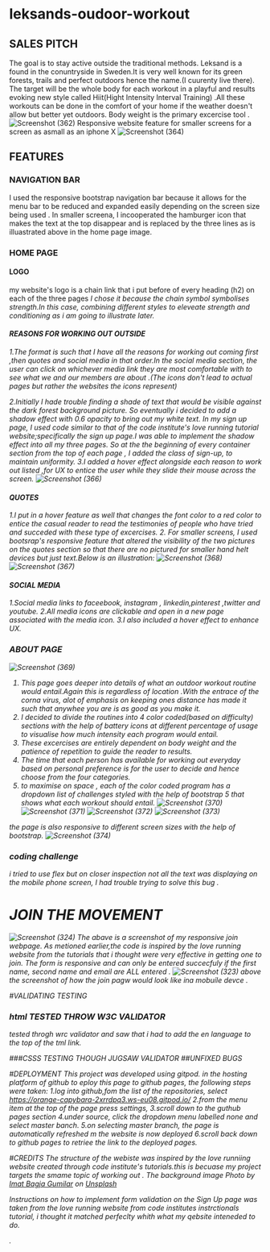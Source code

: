 # leksands-oudoor-workout
## SALES PITCH
The goal is to stay active outside the traditional methods.
Leksand is a found in the conuntryside in Sweden.It is very well known for its green forests, trails and perfect outdoors hence the name.(I cuurenty live there).
The target will be the whole body for each workout in a playful and results evoking new style called Hiit(Hight Intensity Interval Training) .All these workouts can be done in the comfort of your home if  the weather doesn't allow but better yet outdoors.
Body weight is the primary excercise tool .
 ![Screenshot (362)](https://user-images.githubusercontent.com/83753891/136630706-94b7d235-df01-4775-b18e-e4d3c9ee5cd2.png)
 Responsive website feature for smaller screens for a screen as asmall as an iphone X
 ![Screenshot (364)](https://user-images.githubusercontent.com/83753891/136631475-0164689c-524f-4e22-b8f9-63385f2ddc3b.png)

## FEATURES
### NAVIGATION BAR
I used the responsive bootstrap navigation bar because it allows for the menu bar to be reduced and expanded easily depending on the screen size being used .
In  smaller screena, I incooperated the hamburger icon that makes the text at the top disappear and is replaced by the three lines as is illuastrated above in the home page image.
### HOME PAGE
#### LOGO
my website's logo is a chain link that i put before of every heading (h2) on each of the three pages <i class="fas fa-link">
I chose it because the chain symbol symbolises strength.In this case, combining different styles to eleveate strength and conditioning  as i am going to illustrate later.
#### REASONS FOR WORKING OUT OUTSIDE
1.The format is such that I have all the reasons for working out coming first ,then quotes and social media in that order.In the social media section, the user can click on whichever media link they are most comfortable with to see what we and our members are about .(The icons don't lead to actual pages but rather the websites the icons represent)
 
 2.Initially I hade trouble finding a shade of text that would be visible against the dark forest background picture. So eventually i decided to add a  shadow effect with 0.6 opacity to bring out my white text. In my sign up page, I  used code similar to that of the code institute's love running tutorial website;specifically the sign up page.I  was able to implement the shadow effect into all my three pages.
 So at the the beginning of every container section from  the top of each page , I added the class of sign-up, to maintain uniformity.
 3.I added a hover effect alongside each reason to work out listed ,for UX to entice the user while they slide their mouse across the screen.
 ![Screenshot (366)](https://user-images.githubusercontent.com/83753891/136632397-f0f25260-faa7-4cca-aaeb-ace1bd48ce43.png)
 
 #### QUOTES
1.I put in a hover feature as well that changes the font color to a red color to entice the casual reader to read the testimonies of people who have tried and succeded with these type of excercises.
 2. For smaller screens, I used bootsrap's responsive feature that altered the  visibility  of the two pictures on the quotes section so that there are no pictured for smaller hand helt devices but  just text.Below is an illustration:
 ![Screenshot (368)](https://user-images.githubusercontent.com/83753891/136633353-b74521b8-8a89-4cc6-bbf5-f86f102adf68.png)
![Screenshot (367)](https://user-images.githubusercontent.com/83753891/136633379-5638d2de-f70b-4941-9c72-48612e017e43.png)

 #### SOCIAL MEDIA
 1.Social media links to
 faceebook, instagram , linkedin,pinterest ,twitter  and youtube.
 2.All media icons are clickable and open in a new page associated with the media icon.
 3.I also included a hover effect to enhance UX.
 
### ABOUT PAGE
 ![Screenshot (369)](https://user-images.githubusercontent.com/83753891/136634194-33a2ae53-fe3f-4cfe-901e-db6570a515df.png)
 
1. This page goes deeper into details of what an outdoor workout routine would entail.Again this is regardless of location .With the entrace of the corna virus, alot of emphasis on keeping ones distance has made it such that anywhee you are is as good as you make it.
 2. I decided to divide the routines into 4 color coded(based on difficulty) sections with the help of battery icons at different percentage of usage to visualise how much intensity each program would entail.
 3. These excercises are entirely dependent on body weight and the patience of repetition to  guide the reader to results.
 4. The time that each person has available for working out everyday based on personal preference is for the user to decide and hence choose from the four categories.
5. to maximise on space , each of the color coded program has a dropdown list of challenges styled with the help of bootstrap 5 that shows what each workout should entail.
 ![Screenshot (370)](https://user-images.githubusercontent.com/83753891/136634276-90c6d17a-475e-4b8d-8b44-4f0c3ab25fc1.png)
![Screenshot (371)](https://user-images.githubusercontent.com/83753891/136634287-1f9e0258-bc32-45bd-ab1c-8a6265ba0da2.png)
 ![Screenshot (372)](https://user-images.githubusercontent.com/83753891/136634301-1861fad2-fec6-42e6-ac11-03ec4cc351b0.png)
![Screenshot (373)](https://user-images.githubusercontent.com/83753891/136634316-0d11f3ac-6444-4457-b12d-6c3e4b74984e.png)

 the page is also responsive to different screen sizes with the help of bootstrap.
 ![Screenshot (374)](https://user-images.githubusercontent.com/83753891/136634467-b80b950b-2f53-4b7a-9aa1-6f0dfdbfa4d4.png)

 ### coding challenge 
 i tried to use flex but on closer inspection not all the text was displaying on the mobile phone screen, I had trouble trying to solve this bug .
 
  # JOIN THE MOVEMENT
![Screenshot (324)](https://user-images.githubusercontent.com/83753891/131588066-2beef495-d94a-4d73-b272-9c06a0cdab89.png)
 The abave is a screenshot of my responsive join webpage. As metioned earlier,the code is inspired by the love running website from the tutorials that i thought were very effective  in getting one to join.
 The form is responsive and can only be entered succecfuly if the first name, second name and email are ALL entered .
![Screenshot (323)](https://user-images.githubusercontent.com/83753891/131588088-0a04345b-8981-46c4-80aa-652548f01dd0.png)
 above the screenshot of how the join pagw would look like ina mobuíle devce .


   #VALIDATING TESTING
   ### html TESTED THROW W3C VALIDATOR
   tested throgh wrc validator and saw that i had to add the en language to the top of the tml link.
   
   ###CSSS TESTING THOUGH JUGSAW VALIDATOR
   ##UNFIXED BUGS
   
   #DEPLOYMENT
   This project was developed using gitpod. in the hosting platform of github
   to eploy this page to github pages, the following steps were taken:
   1.log into github,fom the list of the repositories, select https://orange-capybara-2xrrdpq3.ws-eu08.gitpod.io/
   2.from the menu item at the top of the page press settings,
   3.scroll down to the guthub pages section
   4.under source, click the dropdown menu labelled none and select master banch.
   5.on selecting master branch, the page is automatically refreshed m the website is now deployed
   6.scroll back down to github pages to retriee the link to the deployed pages.
  

 
 #CREDITS
 The structure of the webiste was inspired by the love runniing website created through code institute's tutorials.this is becuase my project targets the smame topic of working out .
 The background image  Photo by <a href="https://unsplash.com/@imatbagjagumilar?utm_source=unsplash&utm_medium=referral&utm_content=creditCopyText">Imat Bagja Gumilar</a> on <a href="https://unsplash.com/s/photos/forest?utm_source=unsplash&utm_medium=referral&utm_content=creditCopyText">Unsplash</a>
  
Instructions on how to implement form validation on the Sign Up page was taken from the love running website from code institutes instrctionals tutorial, i thought it matched perfeclty whith what my qebsite inteneded to do.


.
